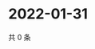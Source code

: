 # 2022-01-31

共 0 条

<!-- BEGIN WEIBO -->
<!-- 最后更新时间 Mon Jan 31 2022 03:00:35 GMT+0800 (China Standard Time) -->

<!-- END WEIBO -->
